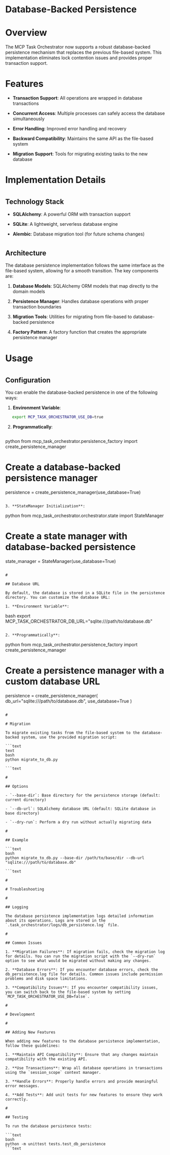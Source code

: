 

# Database-Backed Persistence

#

# Overview

The MCP Task Orchestrator now supports a robust database-backed persistence mechanism that replaces the previous file-based system. This implementation eliminates lock contention issues and provides proper transaction support.

#

# Features

- **Transaction Support**: All operations are wrapped in database transactions

- **Concurrent Access**: Multiple processes can safely access the database simultaneously

- **Error Handling**: Improved error handling and recovery

- **Backward Compatibility**: Maintains the same API as the file-based system

- **Migration Support**: Tools for migrating existing tasks to the new database

#

# Implementation Details

#

## Technology Stack

- **SQLAlchemy**: A powerful ORM with transaction support

- **SQLite**: A lightweight, serverless database engine

- **Alembic**: Database migration tool (for future schema changes)

#

## Architecture

The database persistence implementation follows the same interface as the file-based system, allowing for a smooth transition. The key components are:

1. **Database Models**: SQLAlchemy ORM models that map directly to the domain models

2. **Persistence Manager**: Handles database operations with proper transaction boundaries

3. **Migration Tools**: Utilities for migrating from file-based to database-backed persistence

4. **Factory Pattern**: A factory function that creates the appropriate persistence manager

#

# Usage

#

## Configuration

You can enable the database-backed persistence in one of the following ways:

1. **Environment Variable**:

   

```bash
   export MCP_TASK_ORCHESTRATOR_USE_DB=true
   ```

2. **Programmatically**:

   ```

python
   from mcp_task_orchestrator.persistence_factory import create_persistence_manager
   
   

# Create a database-backed persistence manager

   persistence = create_persistence_manager(use_database=True)
   

```text

3. **StateManager Initialization**:

   ```

python
   from mcp_task_orchestrator.orchestrator.state import StateManager
   
   

# Create a state manager with database-backed persistence

   state_manager = StateManager(use_database=True)
   

```text

#

## Database URL

By default, the database is stored in a SQLite file in the persistence directory. You can customize the database URL:

1. **Environment Variable**:

   ```

bash
   export MCP_TASK_ORCHESTRATOR_DB_URL="sqlite:///path/to/database.db"
   

```text

2. **Programmatically**:

   ```

python
   from mcp_task_orchestrator.persistence_factory import create_persistence_manager
   
   

# Create a persistence manager with a custom database URL

   persistence = create_persistence_manager(
       db_url="sqlite:///path/to/database.db",
       use_database=True
   )
   

```text

#

# Migration

To migrate existing tasks from the file-based system to the database-backed system, use the provided migration script:

```text
text
bash
python migrate_to_db.py

```text

#

## Options

- `--base-dir`: Base directory for the persistence storage (default: current directory)

- `--db-url`: SQLAlchemy database URL (default: SQLite database in base directory)

- `--dry-run`: Perform a dry run without actually migrating data

#

## Example

```text
bash
python migrate_to_db.py --base-dir /path/to/base/dir --db-url "sqlite:///path/to/database.db"

```text

#

# Troubleshooting

#

## Logging

The database persistence implementation logs detailed information about its operations. Logs are stored in the `.task_orchestrator/logs/db_persistence.log` file.

#

## Common Issues

1. **Migration Failures**: If migration fails, check the migration log for details. You can run the migration script with the `--dry-run` option to see what would be migrated without making any changes.

2. **Database Errors**: If you encounter database errors, check the db_persistence.log file for details. Common issues include permission problems and disk space limitations.

3. **Compatibility Issues**: If you encounter compatibility issues, you can switch back to the file-based system by setting `MCP_TASK_ORCHESTRATOR_USE_DB=false`.

#

# Development

#

## Adding New Features

When adding new features to the database persistence implementation, follow these guidelines:

1. **Maintain API Compatibility**: Ensure that any changes maintain compatibility with the existing API.

2. **Use Transactions**: Wrap all database operations in transactions using the `session_scope` context manager.

3. **Handle Errors**: Properly handle errors and provide meaningful error messages.

4. **Add Tests**: Add unit tests for new features to ensure they work correctly.

#

## Testing

To run the database persistence tests:

```text
bash
python -m unittest tests.test_db_persistence
```text
